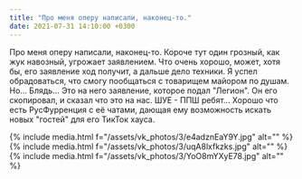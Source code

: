 ```yaml
---
title: "Про меня оперу написали, наконец-то."
date: 2021-07-31 14:10:00 +0300
---
```


Про меня оперу написали, наконец-то.
Короче тут один грозный, как жук навозный, угрожает заявлением. Что очень хорошо, может, хотя бы, его заявление ход получит, а дальше дело техники. Я успел обрадоваться, что смогу пообщаться с товарищем майором по душам. Но... Блядь... Это на него заявление, которое подал "Легион". Он его скопировал, и сказал что это на нас.
ШУЕ - ППШ ребят...
Хорошо что есть РусФурренция с её чатами, дающая ему возможность искать новых "гостей" для его ТикТок хауса.


{% include media.html f="/assets/vk_photos/3/e4adznEaY9Y.jpg" alt="" %}
{% include media.html f="/assets/vk_photos/3/uqA8lxfkzks.jpg" alt="" %}
{% include media.html f="/assets/vk_photos/3/YoO8mYXyE78.jpg" alt="" %}

